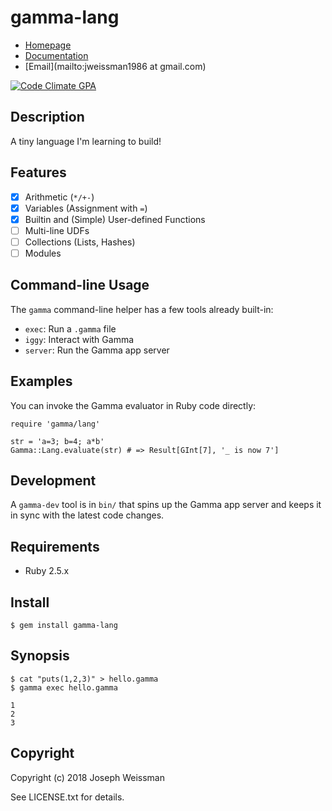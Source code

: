 # gamma-lang

* [Homepage](https://rubygems.org/gems/gamma-lang)
* [Documentation](http://rubydoc.info/gems/gamma-lang/frames)
* [Email](mailto:jweissman1986 at gmail.com)

[![Code Climate GPA](https://codeclimate.com/github//gamma-lang/badges/gpa.svg)](https://codeclimate.com/github//gamma-lang)


## Description

A tiny language I'm learning to build!

## Features

  - [x] Arithmetic (`*/+-`)
  - [x] Variables (Assignment with `=`)
  - [x] Builtin and (Simple) User-defined Functions
  - [ ] Multi-line UDFs
  - [ ] Collections (Lists, Hashes)
  - [ ] Modules

## Command-line Usage

The `gamma` command-line helper has a few tools already
built-in:

  - `exec`: Run a `.gamma` file
  - `iggy`: Interact with Gamma
  - `server`: Run the Gamma app server

## Examples

You can invoke the Gamma evaluator in Ruby code directly:

    require 'gamma/lang'

    str = 'a=3; b=4; a*b'
    Gamma::Lang.evaluate(str) # => Result[GInt[7], '_ is now 7']

## Development

A `gamma-dev` tool is in `bin/` that spins up the Gamma app server
and keeps it in sync with the latest code changes.

## Requirements

  - Ruby 2.5.x

## Install

    $ gem install gamma-lang

## Synopsis

    $ cat "puts(1,2,3)" > hello.gamma
    $ gamma exec hello.gamma

    1
    2
    3

## Copyright

Copyright (c) 2018 Joseph Weissman

See LICENSE.txt for details.
